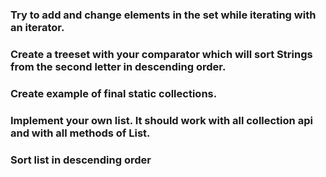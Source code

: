 ### Try to add and change elements in the set while iterating with an iterator.

### Create a treeset with your comparator which will sort Strings from the second letter in descending order.

### Create example of final static collections.

### Implement your own list. It should work with all collection api and with all methods of List.

### Sort list in descending order

